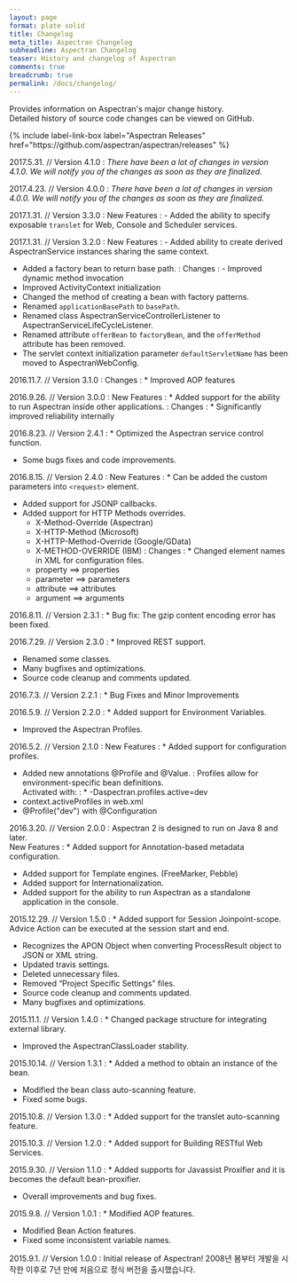 ```yaml
---
layout: page
format: plate solid
title: Changelog
meta_title: Aspectran Changelog
subheadline: Aspectran Changelog
teaser: History and changelog of Aspectran
comments: true
breadcrumb: true
permalink: /docs/changelog/
---
```


<div class="callout info radius b30">
  <p>Provides information on Aspectran's major change history.<br/>
  Detailed history of source code changes can be viewed on GitHub.</p>
  {% include label-link-box label="Aspectran Releases" href="https://github.com/aspectran/aspectran/releases" %}
</div>

2017.5.31. // Version 4.1.0
: *There have been a lot of changes in version 4.1.0. We will notify you of the changes as soon as they are finalized.*

2017.4.23. // Version 4.0.0
: *There have been a lot of changes in version 4.0.0. We will notify you of the changes as soon as they are finalized.*

2017.1.31. // Version 3.3.0
: New Features
: - Added the ability to specify exposable `translet` for Web, Console and Scheduler services.

2017.1.31. // Version 3.2.0
: New Features
: - Added ability to create derived AspectranService instances sharing the same context.
  - Added a factory bean to return base path.
: Changes
: - Improved dynamic method invocation
  - Improved ActivityContext initialization
  - Changed the method of creating a bean with factory patterns.
  - Renamed `applicationBasePath` to `basePath`.
  - Renamed class AspectranServiceControllerListener to AspectranServiceLifeCycleListener.
  - Renamed attribute `offerBean` to `factoryBean`, and the `offerMethod` attribute has been removed.
  - The servlet context initialization parameter `defaultServletName` has been moved to AspectranWebConfig.

2016.11.7. // Version 3.1.0
: Changes
: * Improved AOP features

2016.9.26. // Version 3.0.0
: New Features
: * Added support for the ability to run Aspectran inside other applications.
: Changes
: * Significantly improved reliability internally

2016.8.23. // Version 2.4.1
: * Optimized the Aspectran service control function.
  * Some bugs fixes and code improvements.

2016.8.15. // Version 2.4.0
: New Features
: * Can be added the custom parameters into `<request>` element.
  * Added support for JSONP callbacks.
  * Added support for HTTP Methods overrides.
    - X-Method-Override (Aspectran)
    - X-HTTP-Method (Microsoft)
    - X-HTTP-Method-Override (Google/GData)
    - X-METHOD-OVERRIDE (IBM)
: Changes
: * Changed element names in XML for configuration files.
    - property ==&gt; properties
    - parameter ==&gt; parameters
    - attribute ==&gt; attributes
    - argument ==&gt; arguments

2016.8.11. // Version 2.3.1
: * Bug fix: The gzip content encoding error has been fixed.

2016.7.29. // Version 2.3.0
: * Improved REST support.
  * Renamed some classes.
  * Many bugfixes and optimizations.
  * Source code cleanup and comments updated.

2016.7.3. // Version 2.2.1
: * Bug Fixes and Minor Improvements

2016.5.9. // Version 2.2.0
: * Added support for Environment Variables.
  * Improved the Aspectran Profiles.

2016.5.2. // Version 2.1.0
: New Features
: * Added support for configuration profiles.
  * Added new annotations @Profile and @Value.
: Profiles allow for environment-specific bean definitions.  
  Activated with:
: * -Daspectran.profiles.active=dev
  * context.activeProfiles in web.xml
  * @Profile("dev") with @Configuration

2016.3.20. // Version 2.0.0
: Aspectran 2 is designed to run on Java 8 and later.  
  New Features
: * Added support for Annotation-based metadata configuration.
  * Added support for Template engines. (FreeMarker, Pebble)
  * Added support for Internationalization.
  * Added support for the ability to run Aspectran as a standalone application in the console.

2015.12.29. // Version 1.5.0
: * Added support for Session Joinpoint-scope.  
    Advice Action can be executed at the session start and end.
  * Recognizes the APON Object when converting ProcessResult object to JSON or XML string.
  * Updated travis settings.
  * Deleted unnecessary files.
  * Removed “Project Specific Settings” files.
  * Source code cleanup and comments updated.
  * Many bugfixes and optimizations.

2015.11.1. // Version 1.4.0
: * Changed package structure for integrating external library.
  * Improved the AspectranClassLoader stability.

2015.10.14. // Version 1.3.1
: * Added a method  to obtain an instance of the bean.
  * Modified the bean class auto-scanning feature.
  * Fixed some bugs.

2015.10.8. // Version 1.3.0
: * Added support for the translet auto-scanning feature.

2015.10.3. // Version 1.2.0
: * Added support for Building RESTful Web Services.

2015.9.30. // Version 1.1.0
: * Added supports for Javassist Proxifier and it is becomes the default bean-proxifier.
  * Overall improvements and bug fixes.

2015.9.8. // Version 1.0.1
: * Modified AOP features.
  * Modified Bean Action features.
  * Fixed some inconsistent variable names.

2015.9.1. // Version 1.0.0
: Initial release of Aspectran! 2008년 봄부터 개발을 시작한 이후로 7년 만에 처음으로 정식 버전을 출시했습니다.
